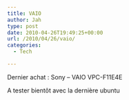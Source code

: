 ```yaml
---
title: VAIO
author: Jah
type: post
date: 2010-04-26T19:49:25+00:00
url: /2010/04/26/vaio/
categories:
  - Tech

---
```

Dernier achat : Sony &#8211; VAIO VPC-F11E4E

A tester bientôt avec la dernière ubuntu
